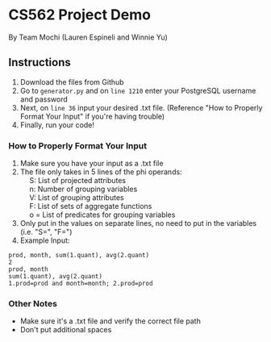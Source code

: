 # CS562 Project Demo
By Team Mochi (Lauren Espineli and Winnie Yu)

## Instructions 
1. Download the files from Github 
2. Go to ```generator.py``` and on ```line 1210``` enter your PostgreSQL username and password
3. Next, on ```line 36``` input your desired .txt file. (Reference "How to Properly Format Your Input" if you're having trouble)
4. Finally, run your code! 


### How to Properly Format Your Input 
1. Make sure you have your input as a .txt file 
2. The file only takes in 5 lines of the phi operands:
<br /> &emsp; S: List of projected attributes
<br /> &emsp; n: Number of grouping variables
<br /> &emsp; V: List of grouping attributes
<br /> &emsp; F: List of sets of aggregate functions
<br /> &emsp; o = List of predicates for grouping variables 
3. Only put in the values on separate lines, no need to put in the variables (i.e. "S=", "F=") 
4. Example Input:
```
prod, month, sum(1.quant), avg(2.quant) 
2 
prod, month 
sum(1.quant), avg(2.quant) 
1.prod=prod and month=month; 2.prod=prod
```

### Other Notes
- Make sure it's a .txt file and verify the correct file path
- Don't put additional spaces
